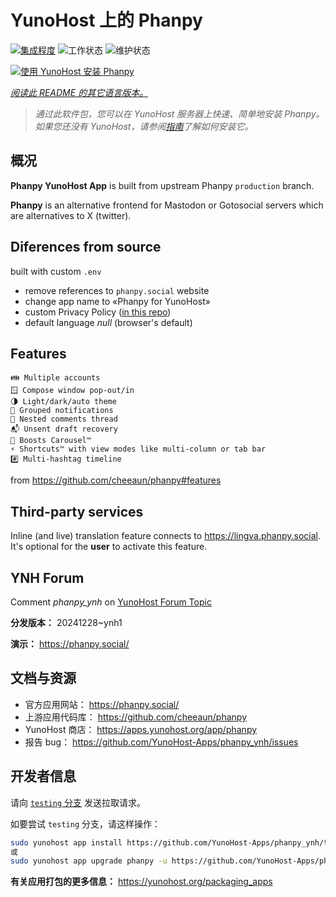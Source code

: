 <!--
注意：此 README 由 <https://github.com/YunoHost/apps/tree/master/tools/readme_generator> 自动生成
请勿手动编辑。
-->

# YunoHost 上的 Phanpy

[![集成程度](https://apps.yunohost.org/badge/integration/phanpy)](https://ci-apps.yunohost.org/ci/apps/phanpy/)
![工作状态](https://apps.yunohost.org/badge/state/phanpy)
![维护状态](https://apps.yunohost.org/badge/maintained/phanpy)

[![使用 YunoHost 安装 Phanpy](https://install-app.yunohost.org/install-with-yunohost.svg)](https://install-app.yunohost.org/?app=phanpy)

*[阅读此 README 的其它语言版本。](./ALL_README.md)*

> *通过此软件包，您可以在 YunoHost 服务器上快速、简单地安装 Phanpy。*  
> *如果您还没有 YunoHost，请参阅[指南](https://yunohost.org/install)了解如何安装它。*

## 概况

**Phanpy YunoHost App** is built from upstream Phanpy `production` branch.

**Phanpy** is an alternative frontend for Mastodon or Gotosocial servers which are alternatives to X (twitter).


## Diferences from source

built with custom `.env`

* remove references to `phanpy.social` website
* change app name to «Phanpy for YunoHost»
* custom Privacy Policy ([in this repo](https://github.com/YunoHost-Apps/phanpy_ynh/blob/master/PRIVACY.md))
* default language *null* (browser's default)

## Features

    👪 Multiple accounts
    🪟 Compose window pop-out/in
    🌗 Light/dark/auto theme
    🔔 Grouped notifications
    🪺 Nested comments thread
    📬 Unsent draft recovery
    🎠 Boosts Carousel™️
    ⚡ Shortcuts™️ with view modes like multi-column or tab bar
    #️⃣ Multi-hashtag timeline

from <https://github.com/cheeaun/phanpy#features>

## Third-party services

Inline (and live) translation feature connects to <https://lingva.phanpy.social>. It's optional for the **user** to activate this feature.

## YNH Forum

Comment *phanpy_ynh* on [YunoHost Forum Topic](https://forum.yunohost.org/t/phanpy-a-minimalistic-opinionated-fediverse-web-client/32095)



**分发版本：** 20241228~ynh1

**演示：** <https://phanpy.social/>
## 文档与资源

- 官方应用网站： <https://phanpy.social/>
- 上游应用代码库： <https://github.com/cheeaun/phanpy>
- YunoHost 商店： <https://apps.yunohost.org/app/phanpy>
- 报告 bug： <https://github.com/YunoHost-Apps/phanpy_ynh/issues>

## 开发者信息

请向 [`testing` 分支](https://github.com/YunoHost-Apps/phanpy_ynh/tree/testing) 发送拉取请求。

如要尝试 `testing` 分支，请这样操作：

```bash
sudo yunohost app install https://github.com/YunoHost-Apps/phanpy_ynh/tree/testing --debug
或
sudo yunohost app upgrade phanpy -u https://github.com/YunoHost-Apps/phanpy_ynh/tree/testing --debug
```

**有关应用打包的更多信息：** <https://yunohost.org/packaging_apps>
